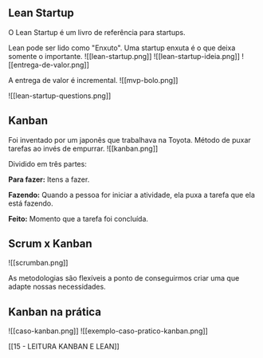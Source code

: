 ## Lean Startup
O Lean Startup é um livro de referência para startups.

Lean pode ser lido como "Enxuto". Uma startup enxuta é o que deixa somente o importante.
![[lean-startup.png]]
![[lean-startup-ideia.png]]
![[entrega-de-valor.png]]

A entrega de valor é incremental.
![[mvp-bolo.png]]

![[lean-startup-questions.png]]

## Kanban

Foi inventado por um japonês que trabalhava na Toyota.
Método de puxar tarefas ao invés de empurrar.
![[kanban.png]]

Dividido em três partes:

**Para fazer:** Itens a fazer.

**Fazendo:** Quando a pessoa for iniciar a atividade, ela puxa a tarefa que ela está fazendo.

**Feito:** Momento que a tarefa foi concluída.

## Scrum x Kanban
![[scrumban.png]]

As metodologias são flexíveis a ponto de conseguirmos criar uma que adapte nossas necessidades.

## Kanban na prática

![[caso-kanban.png]]
![[exemplo-caso-pratico-kanban.png]]


[[15 - LEITURA KANBAN E LEAN]]
